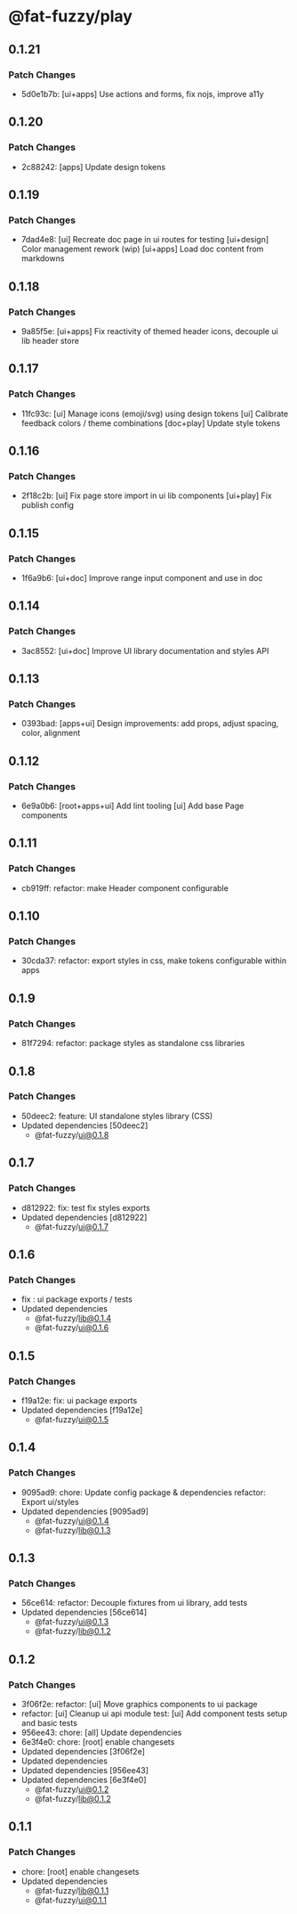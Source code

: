 # @fat-fuzzy/play

## 0.1.21

### Patch Changes

- 5d0e1b7b: [ui+apps] Use actions and forms, fix nojs, improve a11y

## 0.1.20

### Patch Changes

- 2c88242: [apps] Update design tokens

## 0.1.19

### Patch Changes

- 7dad4e8: [ui] Recreate doc page in ui routes for testing
  [ui+design] Color management rework (wip)
  [ui+apps] Load doc content from markdowns

## 0.1.18

### Patch Changes

- 9a85f5e: [ui+apps] Fix reactivity of themed header icons, decouple ui lib header store

## 0.1.17

### Patch Changes

- 11fc93c: [ui] Manage icons (emoji/svg) using design tokens
  [ui] Calibrate feedback colors / theme combinations
  [doc+play] Update style tokens

## 0.1.16

### Patch Changes

- 2f18c2b: [ui] Fix page store import in ui lib components
  [ui+play] Fix publish config

## 0.1.15

### Patch Changes

- 1f6a9b6: [ui+doc] Improve range input component and use in doc

## 0.1.14

### Patch Changes

- 3ac8552: [ui+doc] Improve UI library documentation and styles API

## 0.1.13

### Patch Changes

- 0393bad: [apps+ui] Design improvements: add props, adjust spacing, color, alignment

## 0.1.12

### Patch Changes

- 6e9a0b6: [root+apps+ui] Add lint tooling
  [ui] Add base Page components

## 0.1.11

### Patch Changes

- cb919ff: refactor: make Header component configurable

## 0.1.10

### Patch Changes

- 30cda37: refactor: export styles in css, make tokens configurable within apps

## 0.1.9

### Patch Changes

- 81f7294: refactor: package styles as standalone css libraries

## 0.1.8

### Patch Changes

- 50deec2: feature: UI standalone styles library (CSS)
- Updated dependencies [50deec2]
  - @fat-fuzzy/ui@0.1.8

## 0.1.7

### Patch Changes

- d812922: fix: test fix styles exports
- Updated dependencies [d812922]
  - @fat-fuzzy/ui@0.1.7

## 0.1.6

### Patch Changes

- fix : ui package exports / tests
- Updated dependencies
  - @fat-fuzzy/lib@0.1.4
  - @fat-fuzzy/ui@0.1.6

## 0.1.5

### Patch Changes

- f19a12e: fix: ui package exports
- Updated dependencies [f19a12e]
  - @fat-fuzzy/ui@0.1.5

## 0.1.4

### Patch Changes

- 9095ad9: chore: Update config package & dependencies
  refactor: Export ui/styles
- Updated dependencies [9095ad9]
  - @fat-fuzzy/ui@0.1.4
  - @fat-fuzzy/lib@0.1.3

## 0.1.3

### Patch Changes

- 56ce614: refactor: Decouple fixtures from ui library, add tests
- Updated dependencies [56ce614]
  - @fat-fuzzy/ui@0.1.3
  - @fat-fuzzy/lib@0.1.2

## 0.1.2

### Patch Changes

- 3f06f2e: refactor: [ui] Move graphics components to ui package
- refactor: [ui] Cleanup ui api module
  test: [ui] Add component tests setup and basic tests
- 956ee43: chore: [all] Update dependencies
- 6e3f4e0: chore: [root] enable changesets
- Updated dependencies [3f06f2e]
- Updated dependencies
- Updated dependencies [956ee43]
- Updated dependencies [6e3f4e0]
  - @fat-fuzzy/ui@0.1.2
  - @fat-fuzzy/lib@0.1.2

## 0.1.1

### Patch Changes

- chore: [root] enable changesets
- Updated dependencies
  - @fat-fuzzy/lib@0.1.1
  - @fat-fuzzy/ui@0.1.1
